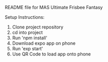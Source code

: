 README file for MAS Ultimate Frisbee Fantasy

Setup Instructions:

1. Clone project repository
2. cd into project
3. Run 'npm install'
4. Download expo app on phone
5. Run 'exp start'
6. Use QR Code to load app onto phone